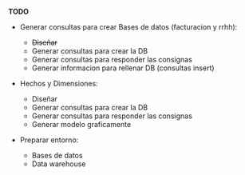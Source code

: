 
****TODO****

- Generar consultas para crear Bases de datos (facturacion y rrhh):
    - ~~Diseñar~~
    - Generar consultas para crear la DB 
    - Generar consultas para responder las consignas
    - Generar informacion para rellenar DB (consultas insert) 

- Hechos y Dimensiones:
    - Diseñar 
    - Generar consultas para crear la DB 
    - Generar consultas para responder las consignas
    - Generar modelo graficamente

- Preparar entorno:
    - Bases de datos
    - Data warehouse
    

